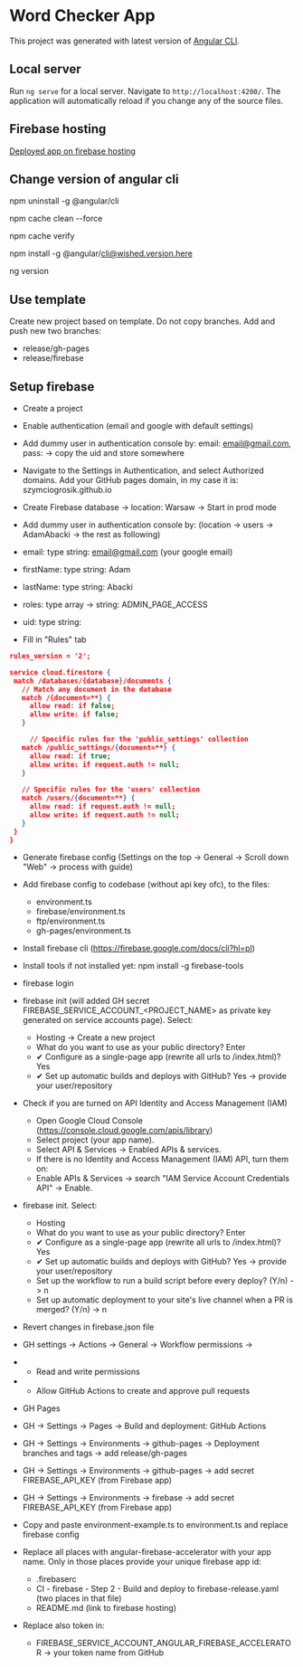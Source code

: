 # Word Checker App

This project was generated with latest version of [Angular CLI](https://github.com/angular/angular-cli).

## Local server

Run `ng serve` for a local server. Navigate to `http://localhost:4200/`. The application will automatically reload if you change any of the source files.

## Firebase hosting

[Deployed app on firebase hosting](https://word-checker-app-2cbfd.web.app)

## Change version of angular cli

npm uninstall -g @angular/cli

npm cache clean --force

npm cache verify

npm install -g @angular/cli@wished.version.here

ng version

## Use template

Create new project based on template. Do not copy branches.
Add and push new two branches:
- release/gh-pages
- release/firebase


## Setup firebase

- Create a project
- Enable authentication (email and google with default settings)
- Add dummy user in authentication console by: email: email@gmail.com, pass: <whatever you want> -> copy the uid and store somewhere
- Navigate to the Settings in Authentication, and select Authorized domains. Add your GitHub pages domain, in my case it is: szymciogrosik.github.io

- Create Firebase database -> location: Warsaw -> Start in prod mode
- Add dummy user in authentication console by:  (location -> users -> AdamAbacki -> the rest as following)
- email: type string: email@gmail.com (your google email)
- firstName: type string: Adam
- lastName: type string: Abacki
- roles: type array -> string: ADMIN_PAGE_ACCESS
- uid: type string: <copied from authentication>
- Fill in "Rules" tab
```json
rules_version = '2';

service cloud.firestore {
 match /databases/{database}/documents {
   // Match any document in the database
   match /{document=**} {
     allow read: if false;
     allow write: if false;
   }

	 // Specific rules for the 'public_settings' collection
   match /public_settings/{document=**} {
     allow read: if true;
     allow write: if request.auth != null;
   }
   
   // Specific rules for the 'users' collection
   match /users/{document=**} {
     allow read: if request.auth != null;
     allow write: if request.auth != null;
   }
 }
}
```

- Generate firebase config (Settings on the top -> General -> Scroll down "Web" -> process with guide)
- Add firebase config to codebase (without api key ofc), to the files:
  - environment.ts
  - firebase/environment.ts
  - ftp/environment.ts
  - gh-pages/environment.ts

- Install firebase cli (https://firebase.google.com/docs/cli?hl=pl)
- Install tools if not installed yet: npm install -g firebase-tools
- firebase login
- firebase init (will added GH secret FIREBASE_SERVICE_ACCOUNT_<PROJECT_NAME> as private key generated on service accounts page). Select:
  - Hosting -> Create a new project
  - What do you want to use as your public directory? Enter
  - ✔ Configure as a single-page app (rewrite all urls to /index.html)? Yes
  - ✔ Set up automatic builds and deploys with GitHub? Yes -> provide your user/repository
- Check if you are turned on API Identity and Access Management (IAM)
  - Open Google Cloud Console (https://console.cloud.google.com/apis/library)
  - Select project (your app name). 
  - Select API & Services → Enabled APIs & services. 
  - If there is no Identity and Access Management (IAM) API, turn them on:
  - Enable APIs & Services → search "IAM Service Account Credentials API" → Enable.
- firebase init. Select:
  - Hosting
  - What do you want to use as your public directory? Enter
  - ✔ Configure as a single-page app (rewrite all urls to /index.html)? Yes
  - ✔ Set up automatic builds and deploys with GitHub? Yes -> provide your user/repository
  - Set up the workflow to run a build script before every deploy? (Y/n) -> n
  - Set up automatic deployment to your site's live channel when a PR is merged? (Y/n) -> n
- Revert changes in firebase.json file

- GH settings -> Actions -> General -> Workflow permissions ->
- + Read and write permissions
- + Allow GitHub Actions to create and approve pull requests

- GH Pages
- GH -> Settings -> Pages -> Build and deployment: GitHub Actions
- GH -> Settings -> Environments -> github-pages -> Deployment branches and tags -> add release/gh-pages
- GH -> Settings -> Environments -> github-pages -> add secret FIREBASE_API_KEY (from Firebase app)
- GH -> Settings -> Environments -> firebase -> add secret FIREBASE_API_KEY (from Firebase app)

- Copy and paste environment-example.ts to environment.ts and replace firebase config

- Replace all places with angular-firebase-accelerator with your app name. Only in those places provide your unique firebase app id:
  - .firebaserc
  - CI - firebase - Step 2 - Build and deploy to firebase-release.yaml (two places in that file)
  - README.md (link to firebase hosting)

- Replace also token in:
  - FIREBASE_SERVICE_ACCOUNT_ANGULAR_FIREBASE_ACCELERATOR -> your token name from GitHub
